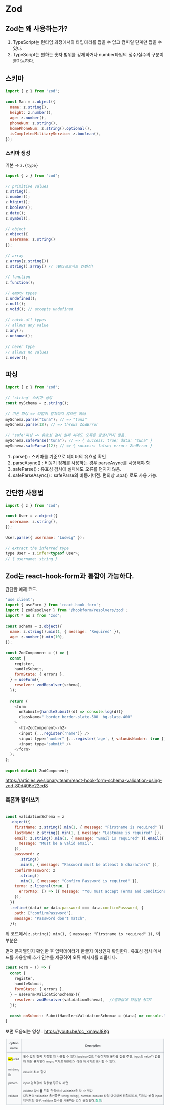 # Zod

## Zod는 왜 사용하는가?

1. TypeScript는 런타임 과정에서의 타입에러를 잡을 수 없고 컴파일 단계만 잡을 수 있다.
2. TypeScript는 원하는 숫자 범위를 강제하거나 number타입의 정수/실수의 구분이 불가능하다.

## 스키마

```.js
import { z } from "zod";

const Man = z.object({
  name: z.string(),
  height: z.number(),
  age: z.number(),
  phoneNum: z.string(),
  homePhoneNum: z.string().optional(),
  isCompletedMilitaryService: z.boolean(),
});
```

### 스키마 생성

기본 ⇒ `z.{type}`

```.js
import { z } from "zod";

// primitive values
z.string();
z.number();
z.bigint();
z.boolean();
z.date();
z.symbol();

// object
z.object({
  username: z.string()
});

// array
z.array(z.string())
z.string().array() // 💡BMS프로젝트 컨벤션!

// function
z.function();

// empty types
z.undefined();
z.null();
z.void(); // accepts undefined

// catch-all types
// allows any value
z.any();
z.unknown();

// never type
// allows no values
z.never();
```

## 파싱

```.js
import { z } from "zod";

// 'string' 스키마 생성
const mySchema = z.string();

// 기본 파싱 => 타입이 일치하지 않으면 에러
mySchema.parse("tuna"); // => "tuna"
mySchema.parse(12); // => throws ZodError

// "safe"파싱 => 유효성 검사 실패 시에도 오류를 발생시키지 않음.
mySchema.safeParse("tuna"); // => { success: true; data: "tuna" }
mySchema.safeParse(12); // => { success: false; error: ZodError }
```

1. parse() : 스키마를 기준으로 데이터의 유효성 확인
2. parseAsync() : 비동기 정제를 사용하는 경우 parseAsync를 사용해야 함
3. safeParse() : 유효성 검사에 실패해도 오류를 던지지 않음.
4. safeParseAsync() : safeParse의 비동기버전. 편의상 .spa() 로도 사용 가능.

## 간단한 사용법

```.js
import { z } from "zod";

const User = z.object({
  username: z.string(),
});

User.parse({ username: "Ludwig" });

// extract the inferred type
type User = z.infer<typeof User>;
// { username: string }
```

## Zod는 react-hook-form과 통합이 가능하다.

간단한 예제 코드.

```.js
'use client';
import { useForm } from 'react-hook-form';
import { zodResolver } from '@hookform/resolvers/zod';
import * as z from 'zod';

const schema = z.object({
  name: z.string().min(1, { message: 'Required' }),
  age: z.number().min(10),
});

const ZodComponent = () => {
  const {
    register,
    handleSubmit,
    formState: { errors },
  } = useForm({
    resolver: zodResolver(schema),
  });

  return (
    <form
      onSubmit={handleSubmit((d) => console.log(d))}
      className=" border border-slate-500  bg-slate-400"
    >
      <h2>ZodComponent</h2>
      <input {...register('name')} />
      <input type="number" {...register('age', { valueAsNumber: true })} />
      <input type="submit" />
    </form>
  );
};

export default ZodComponent;
```

https://articles.wesionary.team/react-hook-form-schema-validation-using-zod-80d406e22cd8

### 훅폼과 같이쓰기

```.js

const validationSchema = z
  .object({
    firstName: z.string().min(1, { message: "Firstname is required" }),
    lastName: z.string().min(1, { message: "Lastname is required" }),
    email: z.string().min(1, { message: "Email is required" }).email({
      message: "Must be a valid email",
    }),
    password: z
      .string()
      .min(6, { message: "Password must be atleast 6 characters" }),
    confirmPassword: z
      .string()
      .min(1, { message: "Confirm Password is required" }),
    terms: z.literal(true, {
      errorMap: () => ({ message: "You must accept Terms and Conditions" }),
    }),
  })
  .refine((data) => data.password === data.confirmPassword, {
    path: ["confirmPassword"],
    message: "Password don't match",
  });
```

위 코드에서 `z.string().min(1, { message: "Firstname is required" }),`
이 부분은

먼저 문자열인지 확인한 후 입력데이터가 한글자 이상인지 확인한다. 유효성 검사 메서드를 사용할때 추가 인수를 제공하여 오류 메시지를 띄웁니다.

```.js
const Form = () => {
  const {
    register,
    handleSubmit,
    formState: { errors },
  } = useForm<ValidationSchema>({
    resolver: zodResolver(validationSchema),  //결과값에 타입을 줬다?
  });

  const onSubmit: SubmitHandler<ValidationSchema> = (data) => console.log(data);
}

```

보면 도움되는 영상 : https://youtu.be/cc_xmawJ8Kg

![alt text](image.png)
